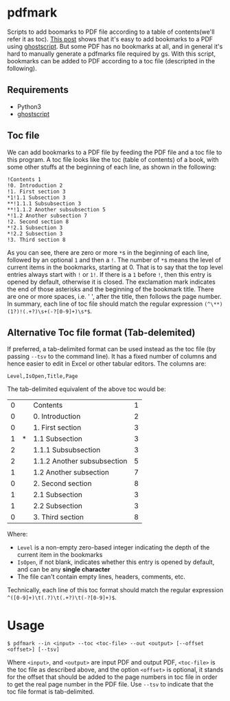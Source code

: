 # pdfmark
Scripts to add boomarks to PDF file according to a table of contents(we'll refer it as toc).
[This post][1] shows that it's easy to add bookmarks to a PDF using [ghostscript][2].
But some PDF has no bookmarks at all, and in general it's hard to manually generate a pdfmarks
file required by gs. With this script, bookmarks can be added to PDF according to a toc file
(descripted in the following).

## Requirements
* Python3
* [ghostscript][2]

## Toc file
We can add bookmarks to a PDF file by feeding the PDF file and
a toc file to this program. A toc file looks like the toc (table of contents) of a book, with
some other stuffs at the beginning of each line, as shown in the following:
```
!Contents 1
!0. Introduction 2
!1. First section 3
*1!1.1 Subsection 3
**!1.1.1 Subsubsection 3
**!1.1.2 Another subsubsection 5
*!1.2 Another subsection 7
!2. Second section 8
*!2.1 Subsection 3
*!2.2 Subsection 3
!3. Third section 8
```
As you can see, there are zero or more `*`s in the beginning of each line, followed
by an optional `1` and then a `!`. The number of `*`s
means the level of current items in the bookmarks, starting at 0.
That is to say that the top level entries always start with `!` or `1!`.
If there is a `1` before `!`, then this entry is opened by default,
otherwise it is closed. The exclamation mark indicates the end of those asterisks and
the beginning of the bookmark title. There are one or more spaces, i.e. ' ', after the title,
then follows the page number. In summary, each line of toc
file should match the regular expression `(^\**)(1?)!(.+?)\s+(-?[0-9]+)\s*$`.

## Alternative Toc file format (Tab-delemited)
If preferred, a tab-delimited format can be used instead as the toc file (by passing `--tsv` to the command line).
It has a fixed number of columns and hence easier to edit in Excel or other tabular editors. The columns are:
```
Level,IsOpen,Title,Page
```

The tab-delimited equivalent of the above toc would be:

|||||
|-|-|-|-|
|0||Contents|1|
|0||0. Introduction|2|
|0||1. First section|3|
|1|*|1.1 Subsection|3|
|2||1.1.1 Subsubsection|3|
|2||1.1.2 Another subsubsection|5|
|1||1.2 Another subsection|7|
|0||2. Second section|8|
|1||2.1 Subsection|3|
|1||2.2 Subsection|3|
|0||3. Third section|8|

Where:
- `Level` is a non-empty zero-based integer indicating the depth of the current item in the bookmarks
- `IsOpen`, if not blank, indicates whether this entry is opened by default, and can be any **single character**
- The file can't contain empty lines, headers, comments, etc.

Technically, each line of this toc format should match the regular expression `^([0-9]+)\t(.?)\t(.+?)\t(-?[0-9]+)$`.

# Usage
```
$ pdfmark --in <input> --toc <toc-file> --out <output> [--offset <offset>] [--tsv]
```
Where `<input>`, and `<output>` are input PDF and output PDF, `<toc-file>`
is the toc file as described above, and the option `<offset>` is optional, it
stands for the offset that should be added to the page numbers in toc file in order
to get the real page number in the PDF file.
Use `--tsv` to indicate that the toc file format is tab-delimited.

[1]: http://blog.tremily.us/posts/PDF_bookmarks_with_Ghostscript/
[2]: http://ghostscript.com/
